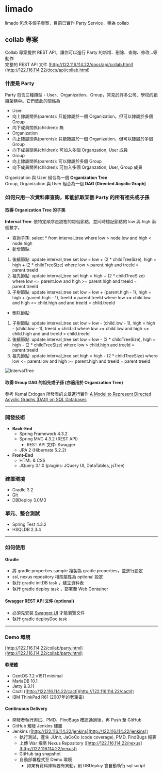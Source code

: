 # limado 
limado 包含多個子專案，目前已實作 Party Service，稱為 collab
## collab 專案  
Collab 專案提供 REST API，讓你可以進行 Party 的新增、刪除、查詢、修改…等動作  
完整的 REST API 文件 [http://122.116.114.22/docs/api/collab.html](http://122.116.114.22/docs/api/collab.html)
### 什麼是 Party
Party 包含三種類型 - User、Organization、Group，常見於許多公司、學校的組織架構中。它們彼此的關係為
* User 
 * 向上隸屬關係(parents): 只能隸屬於一個 Organization，但可以隸屬於多個 Group
 * 向下成員關係(children): 無
* Organization
 * 向上隸屬關係(parents): 只能隸屬於一個 Organization，但可以隸屬於多個 Group
 * 向下成員關係(children): 可加入多個 Organzation, User 成員       
* Group
 * 向上隸屬關係(parents): 可以隸屬於多個 Group
 * 向下成員關係(children): 可加入多個 Organzation, User, Group 成員 

Organization 與 User 組合為一個 **Organization Tree**  
Group, Organization 與 User 組合為一個 **DAG (Directed Acyclic Graph)** 
### 如何只用一次資料庫查詢，即能抓取某個 Party 的所有祖先或子孫
#### 取得 Organization Tree 的子孫
**Interval Tree**: 依特定順序走訪樹的每個節點，並同時標記節點的 low 與 high 兩個數字。
* 查詢子孫: select * from interval_tree where low > node.low and high < node.high 
* 新增節點:
 1. 後續節點: update interval_tree set low = low + (2 * childTreeSize), high = high + (2 * childTreeSize) where low > parent.high and treeId = parent.treeId
 2. 祖先節點: update interval_tree set high = high + (2 * childTreeSize) where low <= parent.low and high >= parent.high and treeId = parent.treeId
 3. 子樹節點: update interval_tree set low = low + (parent.high - 1), high = high + (parent.high - 1), treeId = parent.treeId where low >= child.low and high <= child.high and and treeId = child.treeId
* 刪除節點: 
 1. 子樹節點: update interval_tree set low = low - (child.low - 1), high = high - (child.low - 1), treeId = child.id where low >= child.low and high <= child.high and and treeId = child.treeId
 2. 後續節點: update interval_tree set low = low - (2 * childTreeSize), high = high - (2 * childTreeSize) where low > child.high and treeId = parent.treeId
 3. 祖先節點: update interval_tree set high = high - (2 * childTreeSize) where low <= parent.low and high >= parent.high and treeId = parent.treeId

![IntervalTree](https://dl.dropboxusercontent.com/u/12449489/GitHub/IntervalTree.png)

#### 取得 Group DAG 的祖先或子孫 (亦適用於 Organization Tree)
參考 Kemal Erdogan 所發表的文章進行實作 [A Model to Represent Directed Acyclic Graphs (DAG) on SQL Databases](https://www.codeproject.com/articles/22824/a-model-to-represent-directed-acyclic-graphs-dag-o)

----------

### 開發技術
* **Back-End**
  * Spring Framework 4.3.2
  * Spring MVC 4.3.2 (REST API)
    * REST API 文件: Swagger
  * JPA 2 (Hibernate 5.2.2)
* **Front-End**
  * HTML & CSS
  * JQuery 3.1.0 (plugins: JQuery UI, DataTables, jsTree)

### 建置環境
* Gradle 3.2
* Git
* DBDeploy 3.0M3

### 單元、整合測試
  * Spring Test 4.3.2
  * HSQLDB 2.3.4

----------

### 如何使用
#### Gradle
* 將 gradle.properties.sample 複製為 gradle.properties，並進行設定
 * ssl, nexus repository 相關屬性為 optional 設定
* 執行 gradle initDB task ，建立資料表
* 執行 gradle deploy task ，部署至 Web Container  

#### Swagger REST API 文件 (optional)  
* 必須先安裝 [Swagger UI](https://github.com/swagger-api/swagger-ui) 才能瀏覽文件
* 執行 gradle deployDoc task

----------

### Demo 環境 
[http://122.116.114.22/collab/party.html](http://122.116.114.22/collab/party.html)
#### 軟硬體
* CentOS 7.2 v1511 minimal
* MariaDB 10.1
* Jetty 9.3.11
* Cacti ([http://122.116.114.22/cacti](http://122.116.114.22/cacti))
* IBM ThinkPad R61 (2007年的老筆電)

#### Continuous Delivery
* 開發者執行測試、PMD、FindBugs 確認通過後，再 Push 至 GitHub
* GitHub 觸發 Jenkins 建置
* Jenkins ([http://122.116.114.22/jenkins](http://122.116.114.22/jenkins))
  * 執行測試，產生 JUnit, JaCoCo (code coverage), PMD, FindBugs 報表
  * 上傳 War 檔至 Nexus Repository ([http://122.116.114.22/nexus](http://122.116.114.22/nexus))
  * GitHub tag snapshot
  * 自動部署程式至 Demo 環境
    * 如果有資料庫綱要有異動，則 DBDeploy 會自動執行 sql script
